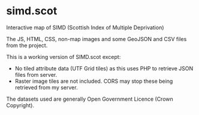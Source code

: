 # simd.scot
Interactive map of SIMD (Scottish Index of Multiple Deprivation)

The JS, HTML, CSS, non-map images and some GeoJSON and CSV files from the project. 

This is a working version of SIMD.scot except:
* No tiled attribute data (UTF Grid tiles) as this uses PHP to retrieve JSON files from server.
* Raster image tiles are not included. CORS may stop these being retrieved from my server.

The datasets used are generally Open Government Licence (Crown Copyright).
